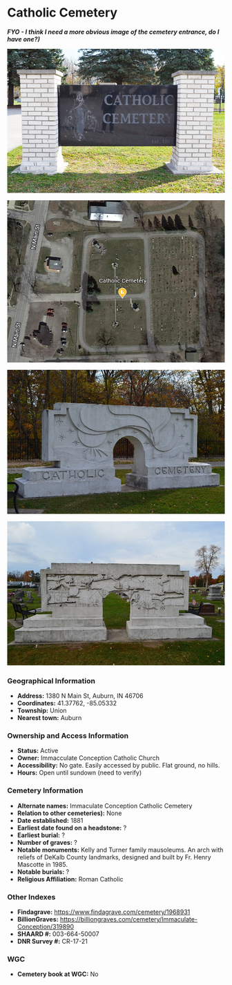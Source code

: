 # Catholic Cemetery

***FYO - I think I need a more obvious image of the cemetery entrance, do I have one?)***

![Catholic Cemetery Entrance](https://github.com/FyoAtEPL/DeKalbCemeteries/blob/main/images/cemeteryPhotos/CatholicCemetery.png "Catholic Cemetery Entrance")

![Catholic Cemetery on Google Earth](https://github.com/FyoAtEPL/DeKalbCemeteries/blob/main/images/mapImages/CatholicEarth.png "Catholic Cemetery on Google Earth")

![Catholic Cemetery Arch View 1](https://github.com/FyoAtEPL/DeKalbCemeteries/blob/main/images/cemeteryPhotos/CatholicArch1.JPG "Catholic Cemetery Arch View 1")

![Catholic Cemetery Arch View 2](https://github.com/FyoAtEPL/DeKalbCemeteries/blob/main/images/cemeteryPhotos/CatholicArch2.JPG "Catholic Cemetery Arch View 2")

### Geographical Information
- **Address:** 1380 N Main St, Auburn, IN 46706
- **Coordinates:** 41.37762, -85.05332
- **Township:** Union
- **Nearest town:** Auburn

### Ownership and Access Information
- **Status:** Active
- **Owner:** Immacculate Conception Catholic Church
- **Accessibility:** No gate. Easily accessed by public. Flat ground, no hills. 
- **Hours:** Open until sundown (need to verify)

### Cemetery Information
- **Alternate names:** Immaculate Conception Catholic Cemetery
- **Relation to other cemeteries):** None
- **Date established:** 1881
- **Earliest date found on a headstone:** ?
- **Earliest burial:** ?
- **Number of graves:** ?
- **Notable monuments:** Kelly and Turner family mausoleums. An arch with reliefs of DeKalb County landmarks, designed and built by Fr. Henry Mascotte in 1985.
- **Notable burials:** ?
- **Religious Affiliation:** Roman Catholic

### Other Indexes
- **Findagrave:** https://www.findagrave.com/cemetery/1968931
- **BillionGraves:**  https://billiongraves.com/cemetery/Immaculate-Conception/319890
- **SHAARD #:** 003-664-50007
- **DNR Survey #:** CR-17-21


### WGC
- **Cemetery book at WGC:** No
